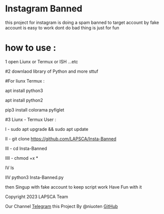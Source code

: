 # Instagram Banned 


this project for instagram is doing a spam banned to target account by fake account is easy to work dont do bad thing is just for fun 




# how to use :


1 open Liunx or Termux or ISH ...etc 



#2 downlaod  library  of Python and more sttuf 


#For liunx Termux :


apt install python3 


apt install python2 


pip3 install colorama pyfiglet 



#3 Liunx - Termux User  : 



I -  sudo apt upgrade && sudo apt update 


II - git clone https://github.com/LAPSCA/Insta-Banned



III - cd Insta-Banned


IIII - chmod +x * 


 IV  ls 
 
 
 IIV   python3 Insta-Banned.py 



then Singup with fake account to keep script work 
Have Fun with it 




Copyright 2023 LAPSCA Team



Our Channel [Telegram](https://t.me/estkan3a)
this Project By @niuoten [GitHub](https://github.com/niuoten)
